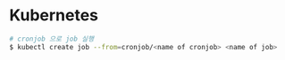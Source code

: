 # Kubernetes

~~~bash
# cronjob 으로 job 실행
$ kubectl create job --from=cronjob/<name of cronjob> <name of job>
~~~
